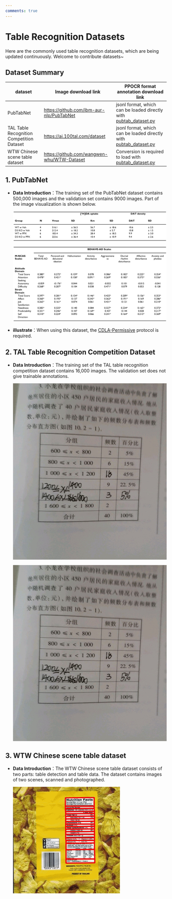```yaml
---
comments: true
---
```



# Table Recognition Datasets

Here are the commonly used table recognition datasets, which are being updated continuously. Welcome to contribute datasets~

## Dataset Summary

| dataset | Image download link | PPOCR format annotation download link |
|---|---|---|
| PubTabNet |<https://github.com/ibm-aur-nlp/PubTabNet>| jsonl format, which can be loaded directly with [pubtab_dataset.py](../../ppocr/data/pubtab_dataset.py) |
| TAL Table Recognition Competition Dataset |<https://ai.100tal.com/dataset>| jsonl format, which can be loaded directly with [pubtab_dataset.py](../../ppocr/data/pubtab_dataset.py) |
| WTW Chinese scene table dataset |<https://github.com/wangwen-whu/WTW-Dataset>| Conversion is required to load with [pubtab_dataset.py](../../ppocr/data/pubtab_dataset.py)|

## 1. PubTabNet

- **Data Introduction**：The training set of the PubTabNet dataset contains 500,000 images and the validation set contains 9000 images. Part of the image visualization is shown below.

    ![](./images/table_PubTabNet_demo/PMC524509_007_00.png)

    ![](./images/table_PubTabNet_demo/PMC535543_007_01.png)

- **illustrate**：When using this dataset, the [CDLA-Permissive](https://cdla.io/permissive-1-0/) protocol is required.

## 2. TAL Table Recognition Competition Dataset

- **Data Introduction**：The training set of the TAL table recognition competition dataset contains 16,000 images. The validation set does not give trainable annotations.

    ![](./images/table_tal_demo/1.jpg)

    ![](./images/table_tal_demo/2.jpg)

## 3. WTW Chinese scene table dataset

- **Data Introduction**：The WTW Chinese scene table dataset consists of two parts: table detection and table data. The dataset contains images of two scenes, scanned and photographed.

    ![img](./images/20210816_210413.gif)

